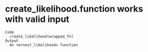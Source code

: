 # create_likelihood.function works with valid input

    Code
      create_likelihood(wrapped_fn)
    Output
      An <ernest_likelihood> function

